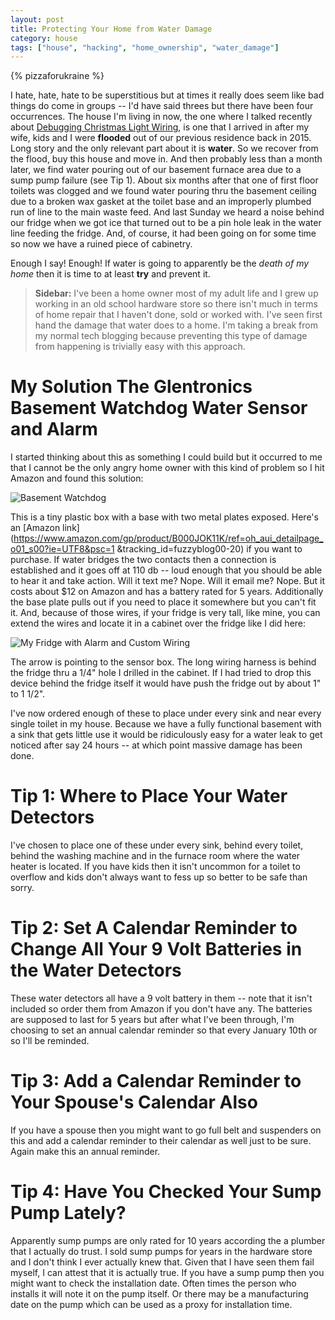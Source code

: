 ```yaml
---
layout: post
title: Protecting Your Home from Water Damage
category: house
tags: ["house", "hacking", "home_ownership", "water_damage"]
---
```

{% pizzaforukraine  %}

I hate, hate, hate to be superstitious but at times it really does seem like bad things do come in groups -- I'd have said threes but there have been four occurrences.  The house I'm living in now, the one where I talked recently about [Debugging Christmas Light Wiring](https://fuzzygroup.github.io/blog/debugging/2016/12/01/debugging-christmas-lights.html), is one that I arrived in after my wife, kids and I were **flooded** out of our previous residence back in 2015.  Long story and the only relevant part about it is **water**.  So we  recover from the flood, buy this house and move in.  And then probably less than a month later, we find water pouring out of our basement furnace area due to a sump pump failure (see Tip 1).  About six months after that one of first floor toilets was clogged and we found water pouring thru the basement ceiling due to a broken wax gasket at the toilet base and an improperly plumbed run of line to the main waste feed.  And last Sunday we heard a noise behind our fridge when we got ice that turned out to be a pin hole leak in the water line feeding the fridge.  And, of course, it had been going on for some time so now we have a ruined piece of cabinetry.

Enough I say!  Enough!  If water is going to apparently be the *death of my home* then it is time to at least **try** and prevent it.

> **Sidebar:** I've been a home owner most of my adult life and I grew up working in an old school hardware store so there isn't much in terms of home repair that I haven't done, sold or worked with.  I've seen first hand the damage that water does to a home.  I'm taking a break from my normal tech blogging because preventing this type of damage from happening is trivially easy with this approach.

# My Solution The Glentronics Basement Watchdog Water Sensor and Alarm

I started thinking about this as something I could build but it occurred to me that I cannot be the only angry home owner with this kind of problem so I hit Amazon and found this solution:

![Basement Watchdog](https://images-na.ssl-images-amazon.com/images/I/716GmOoFj7L._SL1280_.jpg)

This is a tiny plastic box with a base with two metal plates exposed.  Here's an [Amazon link](https://www.amazon.com/gp/product/B000JOK11K/ref=oh_aui_detailpage_o01_s00?ie=UTF8&psc=1 &tracking_id=fuzzyblog00-20) if you want to purchase.  If water bridges the two contacts then a connection is established and it goes off at 110 db -- loud enough that you should be able to hear it and take action.  Will it text me?  Nope.  Will it email me?  Nope.  But it costs about $12 on Amazon and has a battery rated for 5 years.  Additionally the base plate pulls out if you need to place it somewhere but you can't fit it.  And, because of those wires, if your fridge is very tall, like mine, you can extend the wires and locate it in a cabinet over the fridge like I did here:

![My Fridge with Alarm and Custom Wiring](https://fuzzygroup.github.io/blog/assets/my_fridge.jpg)

The arrow is pointing to the sensor box.  The long wiring harness is behind the fridge thru a 1/4" hole I drilled in the cabinet.  If I had tried to drop this device behind the fridge itself it would have push the fridge out by about 1" to 1 1/2".

I've now ordered enough of these to place under every sink and near every single toilet in my house.  Because we have a fully functional basement with a sink that gets little use it would be ridiculously easy for a water leak to get noticed after say 24 hours -- at which point massive damage has been done.

# Tip 1: Where to Place Your Water Detectors

I've chosen to place one of these under every sink, behind every toilet, behind the washing machine and in the furnace room where the water heater is located.  If you have kids then it isn't uncommon for a toilet to overflow and kids don't always want to fess up so better to be safe than sorry.

# Tip 2: Set A Calendar Reminder to Change All Your 9 Volt Batteries in the Water Detectors

These water detectors all have a 9 volt battery in them -- note that it isn't included so order them from Amazon if you don't have any.  The batteries are supposed to last for 5 years but after what I've been through, I'm choosing to set an annual calendar reminder so that every January 10th or so I'll be reminded.

# Tip 3: Add a Calendar Reminder to Your Spouse's Calendar Also

If you have a spouse then you might want to go full belt and suspenders on this and add a calendar reminder to their calendar as well just to be sure.  Again make this an annual reminder.

# Tip 4: Have You Checked Your Sump Pump Lately?

Apparently sump pumps are only rated for 10 years according the a plumber that I actually do trust.  I sold sump pumps for years in the hardware store and I don't think I ever actually knew that.  Given that I have seen them fail myself, I can attest that it is actually true.  If you have a sump pump then you might want to check the installation date.  Often times the person who installs it will note it on the pump itself.  Or there may be a manufacturing date on the pump which can be used as a proxy for installation time.

